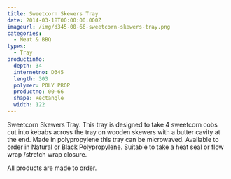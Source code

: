 ```yaml
---
title: Sweetcorn Skewers Tray
date: 2014-03-18T00:00:00.000Z
imageurl: /img/d345-00-66-sweetcorn-skewers-tray.png
categories:
  - Meat & BBQ
types:
  - Tray
productinfo:
  depth: 34
  internetno: D345
  length: 303
  polymer: POLY PROP
  productno: 00-66
  shape: Rectangle
  width: 122
---
```

Sweetcorn Skewers Tray. This tray is designed to take 4 sweetcorn cobs cut into kebabs across the tray on wooden skewers with a butter cavity at the end. Made in polypropylene this tray can be microwaved. Available to order in Natural or Black Polypropylene. Suitable to take a heat seal or flow wrap /stretch wrap closure.

All products are made to order.

 
